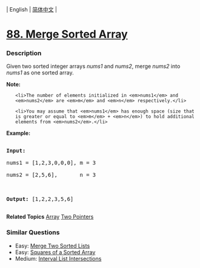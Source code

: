 | English | [简体中文](README.md) |

# [88. Merge Sorted Array](https://leetcode-cn.com/problems/merge-sorted-array)
 ### Description
<p>Given two sorted integer arrays <em>nums1</em> and <em>nums2</em>, merge <em>nums2</em> into <em>nums1</em> as one sorted array.</p>

<p><strong>Note:</strong></p>

<ul>
	<li>The number of elements initialized in <em>nums1</em> and <em>nums2</em> are <em>m</em> and <em>n</em> respectively.</li>
	<li>You may assume that <em>nums1</em> has enough space (size that is greater or equal to <em>m</em> + <em>n</em>) to hold additional elements from <em>nums2</em>.</li>
</ul>

<p><strong>Example:</strong></p>

<pre>
<strong>Input:</strong>
nums1 = [1,2,3,0,0,0], m = 3
nums2 = [2,5,6],       n = 3

<strong>Output:</strong>&nbsp;[1,2,2,3,5,6]
</pre>
**Related Topics**  [Array](https://leetcode-cn.com/tag/array) [Two Pointers](https://leetcode-cn.com/tag/two-pointers) 

### Similar Questions
 - Easy:	[Merge Two Sorted Lists](https://leetcode-cn.com/problems/merge-two-sorted-lists) 
 - Easy:	[Squares of a Sorted Array](https://leetcode-cn.com/problems/squares-of-a-sorted-array) 
 - Medium:	[Interval List Intersections](https://leetcode-cn.com/problems/interval-list-intersections) 
